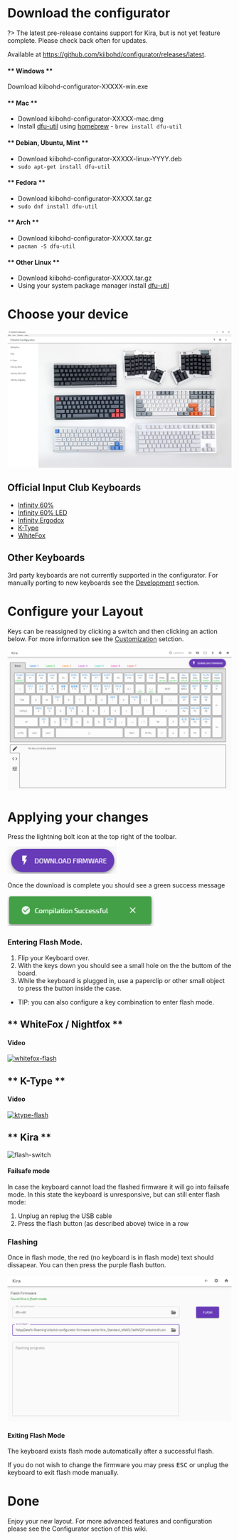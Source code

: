 # Download the configurator

?> The latest pre-release contains support for Kira, but is not yet feature complete.
Please check back often for updates.

Available at https://github.com/kiibohd/configurator/releases/latest.

<!-- tabs:start -->

#### ** Windows **

Download kiibohd-configurator-XXXXX-win.exe

#### ** Mac **

- Download kiibohd-configurator-XXXXX-mac.dmg
- Install [dfu-util](http://dfu-util.sourceforge.net/releases/) using [homebrew](https://brew.sh/) - `brew install dfu-util`

#### ** Debian, Ubuntu, Mint **

- Download kiibohd-configurator-XXXXX-linux-YYYY.deb
- `sudo apt-get install dfu-util`

#### ** Fedora **

- Download kiibohd-configurator-XXXXX.tar.gz
- `sudo dnf install dfu-util`

#### ** Arch **

- Download kiibohd-configurator-XXXXX.tar.gz
- `pacman -S dfu-util`

#### ** Other Linux **

- Download kiibohd-configurator-XXXXX.tar.gz
- Using your system package manager install [dfu-util](http://dfu-util.sourceforge.net/releases/)

<!-- tabs:end -->

# Choose your device

![configurator](./images/configurator-home.png "Configurator")

## Official Input Club Keyboards

- [Infinity 60%](https://input.club/devices/infinity-keyboard/)
- [Infinity 60% LED](https://input.club/devices/infinity-keyboard/)
- [Infinity Ergodox](https://input.club/devices/infinity-ergodox/)
- [K-Type](https://input.club/k-type/)
- [WhiteFox](https://input.club/whitefox/)

## Other Keyboards

3rd party keyboards are not currently supported in the configurator.
For manually porting to new keyboards see the [Development](Development.md) section.

# Configure your Layout

Keys can be reassigned by clicking a switch and then clicking an action below. For more information see the [Customization](Customization.md) setction.

![keymap](./images/configurator-keymap.png "Configurator Keymap")

# Applying your changes

Press the lightning bolt icon at the top right of the toolbar.

![compile](./images/configurator-compile.png "Compile Button")

Once the download is complete you should see a green success message

![compile-success](./images/configurator-compile-success.png "Compile Success Toast")

### Entering Flash Mode.

1.  Flip your Keyboard over.
2.  With the keys down you should see a small hole on the the buttom of the board.
3.  While the keyboard is plugged in, use a paperclip or other small object to press the button inside the case.

- TIP: you can also configure a key combination to enter flash mode.

<!-- tabs:start -->

## ** WhiteFox / Nightfox **

#### Video

[![whitefox-flash](https://img.youtube.com/vi/okFwGmpq70Y/0.jpg)](https://www.youtube.com/watch?v=okFwGmpq70Y "WhiteFox Flashing Button Demonstration")

## ** K-Type **

#### Video

[![ktype-flash](https://img.youtube.com/vi/i5wFVnEJcok/0.jpg)](https://www.youtube.com/watch?v=i5wFVnEJcok "WhiteFox Flashing Button Demonstration")

## ** Kira **

![flash-switch](../images/reset%20button.jpg 'Flash Button')

<!-- tabs:end -->

#### Failsafe mode

In case the keyboard cannot load the flashed firmware it will go into failsafe mode. In this state the keyboard is unresponsive, but can still enter flash mode:

1. Unplug an replug the USB cable
2. Press the flash button (as described above) twice in a row

### Flashing

Once in flash mode, the red (no keyboard is in flash mode) text should dissapear.
You can then press the purple flash button.

![flash](./images/configurator-flash.png "Compile Button")

#### Exiting Flash Mode

The keyboard exists flash mode automatically after a successful flash.

If you do not wish to change the firmware you may press <kbd>ESC</kbd> or unplug the keyboard to exit flash mode manually.

# Done

Enjoy your new layout. For more advanced features and configuration please see the Configurator section of this wiki.
